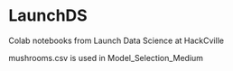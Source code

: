 # LaunchDS
Colab notebooks from Launch Data Science at HackCville

mushrooms.csv is used in  Model_Selection_Medium
